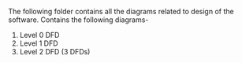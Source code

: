 The following folder contains all the diagrams related to design of the software.
Contains the following diagrams-
1. Level 0 DFD
2. Level 1 DFD
3. Level 2 DFD (3 DFDs)
